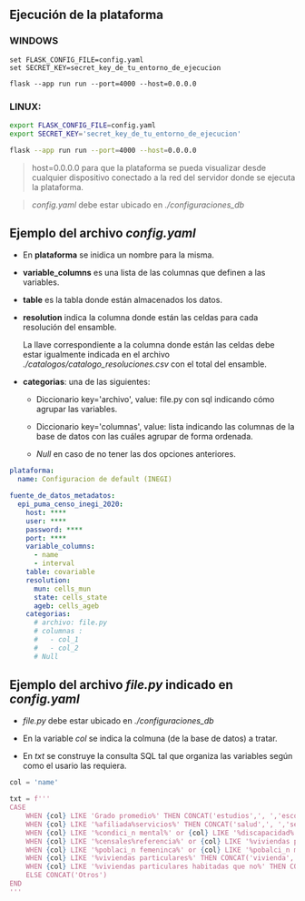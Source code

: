 ## Ejecución de la plataforma

### WINDOWS

```CMD
set FLASK_CONFIG_FILE=config.yaml
set SECRET_KEY=secret_key_de_tu_entorno_de_ejecucion

flask --app run run --port=4000 --host=0.0.0.0
```

### LINUX:

```bash
export FLASK_CONFIG_FILE=config.yaml
export SECRET_KEY='secret_key_de_tu_entorno_de_ejecucion'

flask --app run run --port=4000 --host=0.0.0.0
```

> host=0.0.0.0 para que la plataforma se pueda visualizar desde cualquier dispositivo conectado a la red del servidor donde se ejecuta la plataforma.

> _config.yaml_ debe estar ubicado en _./configuraciones_db_

## Ejemplo del archivo _config.yaml_

* En **plataforma** se inidica un nombre para la misma.
  
* **variable_columns** es una lista de las columnas que definen a las variables.
  
* **table** es la tabla donde están almacenados los datos.
  
* **resolution** indica la columna donde están las celdas para cada resolución del ensamble.
  
  La llave correspondiente a la columna donde están las celdas debe estar igualmente indicada en el archivo _./catalogos/catalogo_resoluciones.csv_ con el total del ensamble.
  
* **categorias**: una de las siguientes:
  
  * Diccionario key='archivo', value: file.py con sql indicando cómo agrupar las variables.
    
  * Diccionario key='columnas', value: lista indicando las columnas de la base de datos con las cuáles agrupar de forma ordenada.
  
  * _Null_ en caso de no tener las dos opciones anteriores.

```yaml
plataforma:
  name: Configuracion de default (INEGI)

fuente_de_datos_metadatos:
  epi_puma_censo_inegi_2020: 
    host: ****
    user: ****
    password: ****
    port: ****
    variable_columns:
      - name
      - interval
    table: covariable
    resolution:
      mun: cells_mun
      state: cells_state
      ageb: cells_ageb
    categorias: 
      # archivo: file.py
      # columnas :
      #   - col_1
      #   - col_2
      # Null
```

## Ejemplo del archivo _file.py_ indicado en _config.yaml_

* _file.py_ debe estar ubicado en _./configuraciones_db_

* En la variable _col_ se indica la colmuna (de la base de datos) a tratar.
  
* En _txt_ se construye la consulta SQL tal que organiza las variables según como el usario las requiera.

```python
col = 'name'

txt = f'''
CASE 
    WHEN {col} LIKE 'Grado promedio%' THEN CONCAT('estudios',', ','escolaridad') 
    WHEN {col} LIKE '%afiliada%servicios%' THEN CONCAT('salud',', ','servicios salud')
    WHEN {col} LIKE '%condici_n mental%' or {col} LIKE '%discapacidad%' or {col} LIKE '%limitaci_n%' THEN CONCAT('salud',', ','discapacidad')
    WHEN {col} LIKE '%censales%referencia%' or {col} LIKE '%viviendas particulares%' or {col} LIKE '%religi_n%' or {col} LIKE '%a_os%' or {col} LIKE '%poblaci_n nacida%entidad%' THEN CONCAT('personas',', ','población')
    WHEN {col} LIKE '%poblaci_n femeninca%' or {col} LIKE '%pobalci_n masculina' THEN CONCAT('personas',', ','genero')
    WHEN {col} LIKE '%viviendas particulares%' THEN CONCAT('vivienda',', ','vivienda1')
    WHEN {col} LIKE '%viviendas particulares habitadas que no%' THEN CONCAT('vivienda',', ','vivienda2')
    ELSE CONCAT('Otros')
END
'''
```
